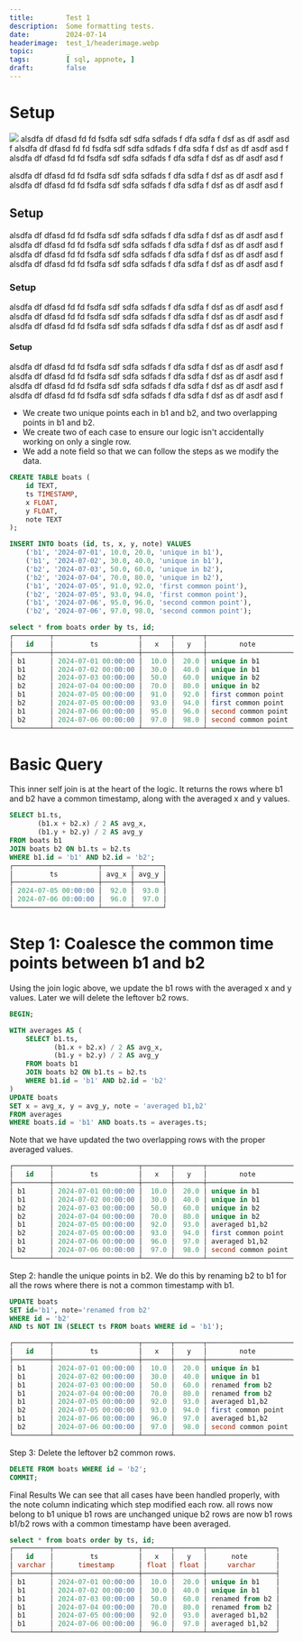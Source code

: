 ```yaml
---
title:        Test 1
description:  Some formatting tests.
date:         2024-07-14
headerimage:  test_1/headerimage.webp
topic:        _
tags:         [ sql, appnote, ]
draft:        false
---
```


# Setup

![](img1.webp)
alsdfa df dfasd fd fd fsdfa sdf sdfa sdfads f dfa sdfa f dsf as df asdf asd f
alsdfa df dfasd fd fd fsdfa sdf sdfa sdfads f dfa sdfa f dsf as df asdf asd f
alsdfa df dfasd fd fd fsdfa sdf sdfa sdfads f dfa sdfa f dsf as df asdf asd f

alsdfa df dfasd fd fd fsdfa sdf sdfa sdfads f dfa sdfa f dsf as df asdf asd f
alsdfa df dfasd fd fd fsdfa sdf sdfa sdfads f dfa sdfa f dsf as df asdf asd f
## Setup
alsdfa df dfasd fd fd fsdfa sdf sdfa sdfads f dfa sdfa f dsf as df asdf asd f
alsdfa df dfasd fd fd fsdfa sdf sdfa sdfads f dfa sdfa f dsf as df asdf asd f
alsdfa df dfasd fd fd fsdfa sdf sdfa sdfads f dfa sdfa f dsf as df asdf asd f
alsdfa df dfasd fd fd fsdfa sdf sdfa sdfads f dfa sdfa f dsf as df asdf asd f
### Setup
alsdfa df dfasd fd fd fsdfa sdf sdfa sdfads f dfa sdfa f dsf as df asdf asd f
alsdfa df dfasd fd fd fsdfa sdf sdfa sdfads f dfa sdfa f dsf as df asdf asd f
alsdfa df dfasd fd fd fsdfa sdf sdfa sdfads f dfa sdfa f dsf as df asdf asd f
#### Setup
alsdfa df dfasd fd fd fsdfa sdf sdfa sdfads f dfa sdfa f dsf as df asdf asd f
alsdfa df dfasd fd fd fsdfa sdf sdfa sdfads f dfa sdfa f dsf as df asdf asd f
alsdfa df dfasd fd fd fsdfa sdf sdfa sdfads f dfa sdfa f dsf as df asdf asd f
alsdfa df dfasd fd fd fsdfa sdf sdfa sdfads f dfa sdfa f dsf as df asdf asd f

- We create two unique points each in b1 and b2, and two overlapping points in b1 and b2.
- We create two of each case to ensure our logic isn't accidentally working on only a single row.
- We add a note field so that we can follow the steps as we modify the data.

```sql
CREATE TABLE boats (
    id TEXT,
    ts TIMESTAMP,
    x FLOAT,
    y FLOAT,
    note TEXT
);

INSERT INTO boats (id, ts, x, y, note) VALUES
    ('b1', '2024-07-01', 10.0, 20.0, 'unique in b1'),
    ('b1', '2024-07-02', 30.0, 40.0, 'unique in b1'),
    ('b2', '2024-07-03', 50.0, 60.0, 'unique in b2'),
    ('b2', '2024-07-04', 70.0, 80.0, 'unique in b2'),
    ('b1', '2024-07-05', 91.0, 92.0, 'first common point'),
    ('b2', '2024-07-05', 93.0, 94.0, 'first common point'),
    ('b1', '2024-07-06', 95.0, 96.0, 'second common point'),
    ('b2', '2024-07-06', 97.0, 98.0, 'second common point');

select * from boats order by ts, id;
┌─────────┬─────────────────────┬───────┬───────┬─────────────────────┐
│   id    │         ts          │   x   │   y   │        note         │
├─────────┼─────────────────────┼───────┼───────┼─────────────────────┤
│ b1      │ 2024-07-01 00:00:00 │  10.0 │  20.0 │ unique in b1        │
│ b1      │ 2024-07-02 00:00:00 │  30.0 │  40.0 │ unique in b1        │
│ b2      │ 2024-07-03 00:00:00 │  50.0 │  60.0 │ unique in b2        │
│ b2      │ 2024-07-04 00:00:00 │  70.0 │  80.0 │ unique in b2        │
│ b1      │ 2024-07-05 00:00:00 │  91.0 │  92.0 │ first common point  │
│ b2      │ 2024-07-05 00:00:00 │  93.0 │  94.0 │ first common point  │
│ b1      │ 2024-07-06 00:00:00 │  95.0 │  96.0 │ second common point │
│ b2      │ 2024-07-06 00:00:00 │  97.0 │  98.0 │ second common point │
└─────────┴─────────────────────┴───────┴───────┴─────────────────────┘
```

# Basic Query

This inner self join is at the heart of the logic.  It returns the rows where b1 and b2 have a common timestamp, along with the averaged x and y values.

```sql
SELECT b1.ts,
       (b1.x + b2.x) / 2 AS avg_x,
       (b1.y + b2.y) / 2 AS avg_y
FROM boats b1
JOIN boats b2 ON b1.ts = b2.ts
WHERE b1.id = 'b1' AND b2.id = 'b2';
┌─────────────────────┬───────┬───────┐
│         ts          │ avg_x │ avg_y │
├─────────────────────┼───────┼───────┤
│ 2024-07-05 00:00:00 │  92.0 │  93.0 │
│ 2024-07-06 00:00:00 │  96.0 │  97.0 │
└─────────────────────┴───────┴───────┘
```

# Step 1: Coalesce the common time points between b1 and b2

Using the join logic above, we update the b1 rows with the averaged x and y values.  Later we will delete the leftover b2 rows.

```sql
BEGIN;

WITH averages AS (
    SELECT b1.ts,
           (b1.x + b2.x) / 2 AS avg_x,
           (b1.y + b2.y) / 2 AS avg_y
    FROM boats b1
    JOIN boats b2 ON b1.ts = b2.ts
    WHERE b1.id = 'b1' AND b2.id = 'b2'
)
UPDATE boats
SET x = avg_x, y = avg_y, note = 'averaged b1,b2'
FROM averages
WHERE boats.id = 'b1' AND boats.ts = averages.ts;
```

Note that we have updated the two overlapping rows with the proper averaged values.

```sql
┌─────────┬─────────────────────┬───────┬───────┬─────────────────────┐
│   id    │         ts          │   x   │   y   │        note         │
├─────────┼─────────────────────┼───────┼───────┼─────────────────────┤
│ b1      │ 2024-07-01 00:00:00 │  10.0 │  20.0 │ unique in b1        │
│ b1      │ 2024-07-02 00:00:00 │  30.0 │  40.0 │ unique in b1        │
│ b2      │ 2024-07-03 00:00:00 │  50.0 │  60.0 │ unique in b2        │
│ b2      │ 2024-07-04 00:00:00 │  70.0 │  80.0 │ unique in b2        │
│ b1      │ 2024-07-05 00:00:00 │  92.0 │  93.0 │ averaged b1,b2      │
│ b2      │ 2024-07-05 00:00:00 │  93.0 │  94.0 │ first common point  │
│ b1      │ 2024-07-06 00:00:00 │  96.0 │  97.0 │ averaged b1,b2      │
│ b2      │ 2024-07-06 00:00:00 │  97.0 │  98.0 │ second common point │
└─────────┴─────────────────────┴───────┴───────┴─────────────────────┘
```

Step 2: handle the unique points in b2.
We do this by renaming b2 to b1 for all the rows where there is not a common timestamp with b1.

```sql
UPDATE boats
SET id='b1', note='renamed from b2'
WHERE id = 'b2'
AND ts NOT IN (SELECT ts FROM boats WHERE id = 'b1');

┌─────────┬─────────────────────┬───────┬───────┬─────────────────────┐
│   id    │         ts          │   x   │   y   │        note         │
├─────────┼─────────────────────┼───────┼───────┼─────────────────────┤
│ b1      │ 2024-07-01 00:00:00 │  10.0 │  20.0 │ unique in b1        │
│ b1      │ 2024-07-02 00:00:00 │  30.0 │  40.0 │ unique in b1        │
│ b1      │ 2024-07-03 00:00:00 │  50.0 │  60.0 │ renamed from b2     │
│ b1      │ 2024-07-04 00:00:00 │  70.0 │  80.0 │ renamed from b2     │
│ b1      │ 2024-07-05 00:00:00 │  92.0 │  93.0 │ averaged b1,b2      │
│ b2      │ 2024-07-05 00:00:00 │  93.0 │  94.0 │ first common point  │
│ b1      │ 2024-07-06 00:00:00 │  96.0 │  97.0 │ averaged b1,b2      │
│ b2      │ 2024-07-06 00:00:00 │  97.0 │  98.0 │ second common point │
└─────────┴─────────────────────┴───────┴───────┴─────────────────────┘
```

Step 3: Delete the leftover b2 common rows.
```sql
DELETE FROM boats WHERE id = 'b2';
COMMIT;
```
Final Results
We can see that all cases have been handled properly, with the note column indicating which step modified each row.
all rows now belong to b1
unique b1 rows are unchanged
unique b2 rows are now b1 rows
b1/b2 rows with a common timestamp have been averaged.

```sql
select * from boats order by ts, id;
┌─────────┬─────────────────────┬───────┬───────┬─────────────────┐
│   id    │         ts          │   x   │   y   │      note       │
│ varchar │      timestamp      │ float │ float │     varchar     │
├─────────┼─────────────────────┼───────┼───────┼─────────────────┤
│ b1      │ 2024-07-01 00:00:00 │  10.0 │  20.0 │ unique in b1    │
│ b1      │ 2024-07-02 00:00:00 │  30.0 │  40.0 │ unique in b1    │
│ b1      │ 2024-07-03 00:00:00 │  50.0 │  60.0 │ renamed from b2 │
│ b1      │ 2024-07-04 00:00:00 │  70.0 │  80.0 │ renamed from b2 │
│ b1      │ 2024-07-05 00:00:00 │  92.0 │  93.0 │ averaged b1,b2  │
│ b1      │ 2024-07-06 00:00:00 │  96.0 │  97.0 │ averaged b1,b2  │
└─────────┴─────────────────────┴───────┴───────┴─────────────────┘
```
